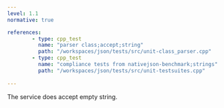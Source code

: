 ```yaml
---
level: 1.1
normative: true

references:
        - type: cpp_test
          name: "parser class;accept;string"
          path: "/workspaces/json/tests/src/unit-class_parser.cpp"
        - type: cpp_test
          name: "compliance tests from nativejson-benchmark;strings"
          path: "/workspaces/json/tests/src/unit-testsuites.cpp"
            
---
```


The service does accept empty string.
